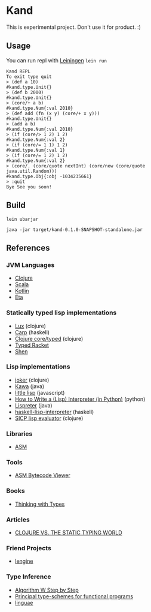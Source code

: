 # Kand

This is experimental project. Don't use it for product. :)
 
## Usage

You can run repl with [Leiningen](https://leiningen.org) `lein run`

```
Kand REPL
To exit type quit
> (def a 10)
#kand.type.Unit{}
> (def b 2000)
#kand.type.Unit{}
> (core/+ a b)
#kand.type.Num{:val 2010}
> (def add (fn (x y) (core/+ x y)))
#kand.type.Unit{}
> (add a b)
#kand.type.Num{:val 2010}
> (if (core/> 1 2) 1 2)
#kand.type.Num{:val 2}
> (if (core/= 1 1) 1 2)                             
#kand.type.Num{:val 1}
> (if (core/= 1 2) 1 2)
#kand.type.Num{:val 2}
> (core/. (core/quote nextInt) (core/new (core/quote java.util.Random)))
#kand.type.Obj{:obj -1034235661}
> :quit
Bye See you soon!
```

## Build

```
lein ubarjar

java -jar target/kand-0.1.0-SNAPSHOT-standalone.jar
```

## References

### JVM Languages

- [Clojure](https://github.com/clojure/clojure/)
- [Scala](https://github.com/scala/scala)
- [Kotlin](https://github.com/JetBrains/kotlin)
- [Eta](https://github.com/typelead/eta)

### Statically typed lisp implementations

- [Lux](https://github.com/LuxLang/lux) (clojure)
- [Carp](https://github.com/carp-lang/Carp) (haskell)
- [Clojure core/typed](https://github.com/clojure/core.typed) (clojure)
- [Typed Racket](https://docs.racket-lang.org/ts-guide/)
- [Shen](http://www.shenlanguage.org)

### Lisp implementations

- [joker](https://github.com/candid82/joker) (clojure)
- [Kawa](https://gitlab.com/kashell/Kawa) (java)
- [little lisp](https://github.com/maryrosecook/littlelisp) (javascript)
- [How to Write a (Lisp) Interpreter (in Python)](http://norvig.com/lispy.html) (python)
- [Lispreter](https://github.com/AoHRuthless/Lispreter) (java)
- [haskell-lisp-interpreter](https://github.com/IvanIvanov/haskell-lisp-interpreter) (haskell)
- [SICP lisp evaluator](https://github.com/eunmin/sicp-ch4/blob/master/src/sicp_ch4/core.clj) (clojure)

### Libraries

- [ASM](https://asm.ow2.io)

### Tools

- [ASM Bytecode Viewer](https://plugins.jetbrains.com/plugin/10302-asm-bytecode-viewer)

### Books

- [Thinking with Types](https://leanpub.com/thinking-with-types)

### Articles

- [CLOJURE VS. THE STATIC TYPING WORLD](https://lispcast.com/clojure-and-types/)

### Friend Projects

- [lengine](https://github.com/gkm2164/lengine)

### Type Inference

- [Algorithm W Step by Step](http://citeseerx.ist.psu.edu/viewdoc/download?doi=10.1.1.65.7733&rep=rep1&type=pdf)
- [Principal type-schemes for functional programs](https://web.cs.wpi.edu/~cs4536/c12/milner-damas_principal_types.pdf)
- [linguae](https://github.com/igstan/linguae/tree/master/lingua-006-hm-inference-scala)
